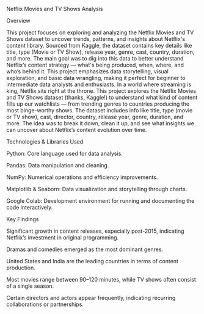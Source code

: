 Netflix Movies and TV Shows Analysis  

Overview

This project focuses on exploring and analyzing the Netflix Movies and TV Shows dataset to uncover trends, patterns, and insights about Netflix's content library.
Sourced from Kaggle, the dataset contains key details like title, type (Movie or TV Show), release year, genre, cast, country, duration, and more. The main goal was to dig into this data to better understand Netflix’s content strategy — what's being produced, when, where, and who’s behind it.
This project emphasizes data storytelling, visual exploration, and basic data wrangling, making it perfect for beginner to intermediate data analysts and enthusiasts.
In a world where streaming is king, Netflix sits right at the throne. This project explores the Netflix Movies and TV Shows dataset (thanks, Kaggle!) to understand what kind of content fills up our watchlists — from trending genres to countries producing the most binge-worthy shows.
The dataset includes info like title, type (movie or TV show), cast, director, country, release year, genre, duration, and more. The idea was to break it down, clean it up, and see what insights we can uncover about Netflix’s content evolution over time.

Technologies & Libraries Used


Python: Core language used for data analysis.

Pandas: Data manipulation and cleaning.

NumPy: Numerical operations and efficiency improvements.

Matplotlib & Seaborn: Data visualization and storytelling through charts.

Google Colab: Development environment for running and documenting the code interactively.



Key Findings


Significant growth in content releases, especially post-2015, indicating Netflix’s investment in original programming.

Dramas and comedies emerged as the most dominant genres.

United States and India are the leading countries in terms of content production.

Most movies range between 90–120 minutes, while TV shows often consist of a single season.

Certain directors and actors appear frequently, indicating recurring collaborations or partnerships.




